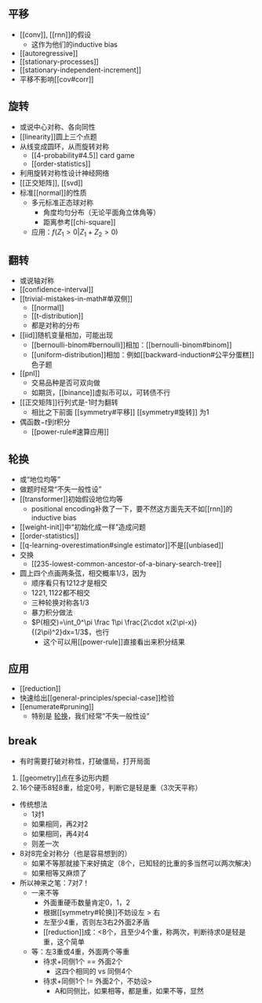 ## 平移
- [[conv]], [[rnn]]的假设
  - 这作为他们的inductive bias
- [[autoregressive]]
- [[stationary-processes]]
- [[stationary-independent-increment]]
- 平移不影响[[cov#corr]]
## 旋转
- 或说中心对称、各向同性
- [[linearity]]圆上三个点题
- 从线变成圆环，从而旋转对称
  - [[4-probability#4.5]] card game
  - [[order-statistics]]
- 利用旋转对称性设计神经网络
- [[正交矩阵]], [[svd]]
- 标准[[normal]]的性质
  - 多元标准正态球对称
    - 角度均匀分布（无论平面角立体角等）
    - 距离参考[[chi-square]]
  - 应用：$f(Z_1>0|Z_1+Z_2>0)$
## 翻转
- 或说轴对称
- [[confidence-interval]]
- [[trivial-mistakes-in-math#单双侧]]
  - [[normal]]
  - [[t-distribution]]
  - 都是对称的分布
- [[iid]]随机变量相加，可能出现
  - [[bernoulli-binom#bernoulli]]相加：[[bernoulli-binom#binom]]
  - [[uniform-distribution]]相加：例如[[backward-induction#公平分蛋糕]]色子题
- [[pnl]]
  - 交易品种是否可双向做
  - 如期货，[[binance]]虚拟币可以，可转债不行
- [[正交矩阵]]行列式是-1时为翻转
  - 相比之下前面 [[symmetry#平移]] [[symmetry#旋转]] 为1
- 偶函数$-t$到$t$积分
  - [[power-rule#速算应用]]
## 轮换
- 或“地位均等”
- 做题时经常“不失一般性设”
- [[transformer]]初始假设地位均等
  - positional encoding补救了一下，要不然这方面先天不如[[rnn]]的inductive bias
- [[weight-init]]中“初始化成一样”造成问题
- [[order-statistics]]
- [[q-learning-overestimation#single estimator]]不是[[unbiased]]
- 交换
  - [[235-lowest-common-ancestor-of-a-binary-search-tree]]
- 圆上四个点画两条弦，相交概率$1/3$，因为
  - 顺序看只有$1212$才是相交
  - $1221, 1122$都不相交
  - 三种轮换对称各$1/3$
  - 暴力积分做法
  - $P(相交)=\int_0^\pi \frac 1\pi  \frac{2\cdot x(2\pi-x)}{(2\pi)^2}dx=1/3$，也行
    - 这个可以用[[power-rule]]直接看出来积分结果
## 应用
- [[reduction]]
- 快速给出[[general-principles/special-case]]检验
- [[enumerate#pruning]]
  - 特别是 [轮换](#轮换)，我们经常“不失一般性设”
## break
- 有时需要打破对称性，打破僵局，打开局面
1. [[geometry]]点在多边形内题
2. 16个硬币8轻8重，给定0号，判断它是轻是重（3次天平称）
  - 传统想法
    - 1对1
    - 如果相同，再2对2
    - 如果相同，再4对4
    - 则差一次
  - 8对8完全对称分（也是容易想到的）
    - 如果不等那就接下来好搞定（8个，已知轻的比重的多当然可以两次解决）
    - 如果相等又麻烦了
  - 所以神来之笔：7对7！
    - 一来不等
      - 外面重硬币数量肯定0，1，2
      - 根据[[symmetry#轮换]]不妨设左 > 右
      - 左至少4重，否则左3右2外面2矛盾
      - [[reduction]]成：<8个，且至少4个重，称两次，判断待求0是轻是重，这个简单
    - 等：左3重或4重，外面两个等重
      - 待求+同侧1个 == 外面2个
        - 这四个相同的 vs 同侧4个
      - 待求+同侧1个 != 外面2个，不妨设>
        - A和同侧比，如果相等，都是重，如果不等，显然